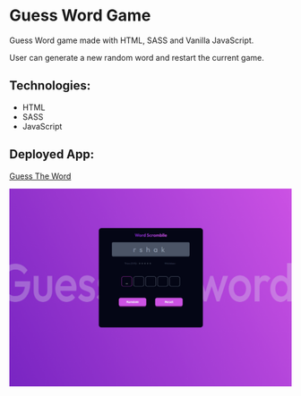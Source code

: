 # Guess Word Game

Guess Word game made with HTML, SASS and Vanilla JavaScript. 

User can generate a new random word and restart the current game.

## Technologies:

* HTML
* SASS
* JavaScript

## Deployed App:

[Guess The Word](https://nacho1520.github.io/guess-word-game/)

![Screenshot](https://github.com/nacho1520/guess-word-game/blob/main/public/screen-shot.png)